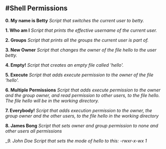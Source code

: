 #Shell Permissions
---
__0. My name is Betty__
*Script that switches the current user to betty.*

__1. Who am I__
*Script that prints the effective username of the current user.*

__2. Groups__
*Script that prints all the groups the current user is part of.*

__3. New Owner__
*Script that changes the owner of the file hello to the user betty.*

__4. Empty!__
*Script that creates an empty file called 'hello'.*

__5. Execute__
*Script that adds execute permission to the owner of the file 'hello'.*

__6. Multiple Permissions__
*Script that adds execute permission to the owner and the group owner, and read permission to other users, to the file hello.*
*The file hello will be in the working directory.*

__7. Everybody!__
*Script that adds execution permission to the owner, the group owner and the other users, to the file hello in the working directory*

__8. James Bong__
*Script that sets owner and group permission to none and other users all permissions*

__9. John Doe_
*Script that sets the mode of hello to this: -rwxr-x-wx 1*
